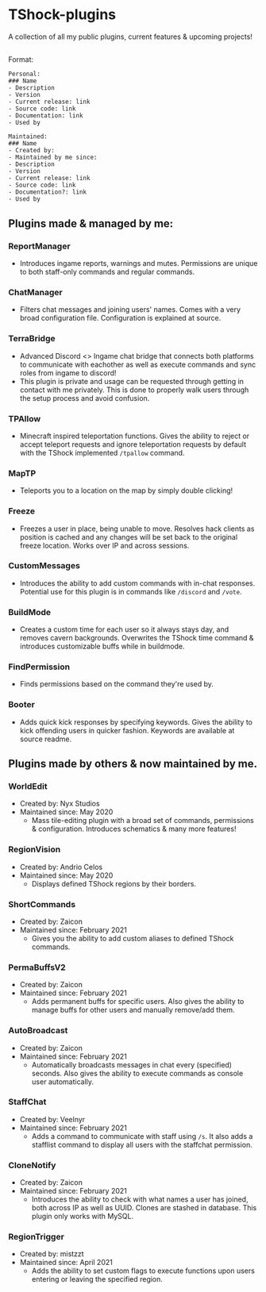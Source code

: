 # TShock-plugins
A collection of all my public plugins, current features &amp; upcoming projects!

##
Format:
```
Personal:
### Name
- Description
- Version
- Current release: link
- Source code: link
- Documentation: link
- Used by
```

```
Maintained:
### Name
- Created by:
- Maintained by me since:
- Description
- Version
- Current release: link
- Source code: link
- Documentation?: link
- Used by
```
##
## Plugins made & managed by me:

### ReportManager
- Introduces ingame reports, warnings and mutes. Permissions are unique to both staff-only commands and regular commands.

### ChatManager
- Filters chat messages and joining users' names. Comes with a very broad configuration file. Configuration is explained at source.

### TerraBridge
- Advanced Discord <> Ingame chat bridge that connects both platforms to communicate with eachother as well as execute commands and sync roles from ingame to discord! 
- This plugin is private and usage can be requested through getting in contact with me privately. This is done to properly walk users through the setup process and avoid confusion.

### TPAllow
- Minecraft inspired teleportation functions. Gives the ability to reject or accept teleport requests and ignore teleportation requests by default with the TShock implemented `/tpallow` command.

### MapTP
- Teleports you to a location on the map by simply double clicking!

### Freeze
- Freezes a user in place, being unable to move. Resolves hack clients as position is cached and any changes will be set back to the original freeze location. Works over IP and across sessions.

### CustomMessages
- Introduces the ability to add custom commands with in-chat responses. Potential use for this plugin is in commands like `/discord` and `/vote`.

### BuildMode
- Creates a custom time for each user so it always stays day, and removes cavern backgrounds. Overwrites the TShock time command & introduces customizable buffs while in buildmode.

### FindPermission
- Finds permissions based on the command they're used by.

### Booter
- Adds quick kick responses by specifying keywords. Gives the ability to kick offending users in quicker fashion. Keywords are available at source readme.

## Plugins made by others & now maintained by me.

### WorldEdit
* Created by: Nyx Studios
* Maintained since: May 2020
  * Mass tile-editing plugin with a broad set of commands, permissions & configuration. Introduces schematics & many more features!

### RegionVision
* Created by: Andrio Celos
* Maintained since: May 2020
  * Displays defined TShock regions by their borders.

### ShortCommands
* Created by: Zaicon
* Maintained since: February 2021
  * Gives you the ability to add custom aliases to defined TShock commands.

### PermaBuffsV2
* Created by: Zaicon
* Maintained since: February 2021
  * Adds permanent buffs for specific users. Also gives the ability to manage buffs for other users and manually remove/add them.

### AutoBroadcast
* Created by: Zaicon
* Maintained since: February 2021
  * Automatically broadcasts messages in chat every (specified) seconds. Also gives the ability to execute commands as console user automatically.

### StaffChat
* Created by: Veelnyr
* Maintained since: February 2021
  * Adds a command to communicate with staff using `/s`. It also adds a stafflist command to display all users with the staffchat permission.

### CloneNotify
* Created by: Zaicon
* Maintained since: February 2021
  * Introduces the ability to check with what names a user has joined, both across IP as well as UUID. Clones are stashed in database. This plugin only works with MySQL. 

### RegionTrigger
* Created by: mistzzt
* Maintained since: April 2021
  * Adds the ability to set custom flags to execute functions upon users entering or leaving the specified region.
